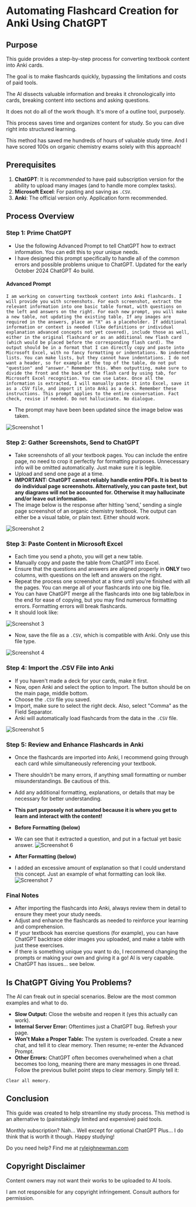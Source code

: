
# Automating Flashcard Creation for Anki Using ChatGPT

## Purpose

This guide provides a step-by-step process for converting textbook content into Anki cards.

The goal is to make flashcards quickly, bypassing the limitations and costs of paid tools.

The AI dissects valuable information and breaks it chronologically into cards, breaking content into sections and asking questions.

It does not do all of the work though. It's more of a outline tool, purposely.

This process saves time and organizes content for study. So you can dive right into structured learning.

This method has saved me hundreds of hours of valuable study time. And I have scored 100s on organic chemistry exams solely with this approach!

## Prerequisites

1. **ChatGPT**: It is *recommended* to have paid subscription version for the ability to upload many images (and to handle more complex tasks).
2. **Microsoft Excel**: For pasting and saving as `.CSV`.
3. **Anki**: The official version only. Application form recommended.

## Process Overview

### Step 1: Prime ChatGPT
- Use the following Advanced Prompt to tell ChatGPT how to extract information. You can edit this to your unique needs. 
- I have designed this prompt specifically to handle all of the common errors and possible problems unique to ChatGPT. Updated for the early October 2024 ChatGPT 4o build.

#### Advanced Prompt
```
I am working on converting textbook content into Anki flashcards. I will provide you with screenshots. For each screenshot, extract the relevant information into one basic table format, with questions on the left and answers on the right. For each new prompt, you will make a new table, not updating the existing table. If any images are required in the answers, place an "X" as a placeholder. If additional information or context is needed (like definitions or individual explanation advanced concepts not yet covered), include those as well, either in the original flashcard or as an additional new flash card (which would be placed before the corresponding flash card). The output should be in a format that I can directly copy and paste into Microsoft Excel, with no fancy formatting or indentations. No indented lists. You can make lists, but they cannot have indentations. I do not want a header, so for example at the top of the table, do not put "question" and "answer." Remember this. When outputting, make sure to divide the front and the back of the flash card by using tab, for Microsoft Excel recognition. You can use Latex. Once all the information is extracted, I will manually paste it into Excel, save it as a .CSV file, and import it into Anki as a deck. Remember these instructions. This prompt applies to the entire conversation. Fact check, revise if needed. Do not hallucinate. No dialogue.
```

- The prompt may have been been updated since the image below was taken.

![Screenshot 1](images/1.png)

### Step 2: Gather Screenshots, Send to ChatGPT
- Take screenshots of all your textbook pages. You can include the entire page, no need to crop it perfectly for formatting purposes. Unnecessary info will be omitted automatically. Just make sure it is legible.
- Upload and send one page at a time.
- **IMPORTANT: ChatGPT cannot reliably handle entire PDFs. It is best to do individual page screenshots. Alternatively, you can paste text, but any diagrams will not be accounted for. Otherwise it may hallucinate and/or leave out information.**
- The image below is the response after hitting 'send,' sending a single page screenshot of an organic chemistry textbook. The output can either be a visual table, or plain text. Either should work.
  
![Screenshot 2](images/2.png)

### Step 3: Paste Content in Microsoft Excel

- Each time you send a photo, you will get a new table.
- Manually copy and paste the table from ChatGPT into Excel. 
- Ensure that the questions and answers are aligned properly in **ONLY** two columns, with questions on the left and answers on the right.
- Repeat the process one screenshot at a time until you're finished with all the pages. You can merge all of your flashcards into one big file.
- You can have ChatGPT merge all the flashcards into one big table/box in the end for ease of copying, but you may find numerous formatting errors. Formatting errors will break flashcards.
- It should look like:

![Screenshot 3](images/3.png)

- Now, save the file as a `.CSV`, which is compatible with Anki. Only use this file type.

![Screenshot 4](images/4.png)

### Step 4: Import the .CSV File into Anki
- If you haven't made a deck for your cards, make it first.
- Now, open Anki and select the option to Import. The button should be on the main page, middle bottom.
- Choose the `.CSV` file you saved.
- Import, make sure to select the right deck. Also, select "Comma" as the Field Separator.
- Anki will automatically load flashcards from the data in the `.CSV` file.

![Screenshot 5](images/5.png)

### Step 5: Review and Enhance Flashcards in Anki
- Once the flashcards are imported into Anki, I recommend going through each card while simultaneously referencing your textbook.
- There shouldn't be many errors, if anything small formatting or number misunderstandings. Be cautious of this.
- Add any additional formatting, explanations, or details that may be necessary for better understanding.
- **This part purposely not automated because it is where you get to learn and interact with the content!**

- **Before Formatting (below)**
- We can see that it extracted a question, and put in a factual yet basic answer.
![Screenshot 6](images/6.png)

- **After Formatting (below)**
- I added an excessive amount of explanation so that I could understand this concept. Just an example of what formatting can look like.
![Screenshot 7](images/7.png)

### Final Notes
- After importing the flashcards into Anki, always review them in detail to ensure they meet your study needs. 
- Adjust and enhance the flashcards as needed to reinforce your learning and comprehension.
- If your textbook has exercise questions (for example), you can have ChatGPT backtrace older images you uploaded, and make a table with just these exercises.
- if there is something unique you want to do, I recommend changing the prompts or making your own and giving it a go! AI is very capable.
- ChatGPT has issues... see below.

## Is ChatGPT Giving You Problems?
The AI can freak out in special scenarios. Below are the most common examples and what to do.
- **Slow Output:** Close the website and reopen it (yes this actually can work).
- **Internal Server Error:** Oftentimes just a ChatGPT bug. Refresh your page.
- **Won't Make a Proper Table:** The system is overloaded. Create a new chat, and tell it to clear memory. Then resume; re-enter the Advanced Prompt.
- **Other Errors:** ChatGPT often becomes overwhelmed when a chat becomes too long, meaning there are many messages in one thread. Follow the previous bullet point steps to clear memory. Simply tell it:
```
Clear all memory.
```

## Conclusion

This guide was created to help streamline my study process. This method is an alternative to (painstakingly limited and expensive) paid tools. 

Monthly subscription? Nah... Well except for optional ChatGPT Plus... I do think that is worth it though. Happy studying!

Do you need help? Find me at [ryleighnewman.com](https://ryleighnewman.com)

## Copyright Disclaimer

Content owners may not want their works to be uploaded to AI tools. 

I am not responsible for any copyright infringement. Consult authors for permission.
